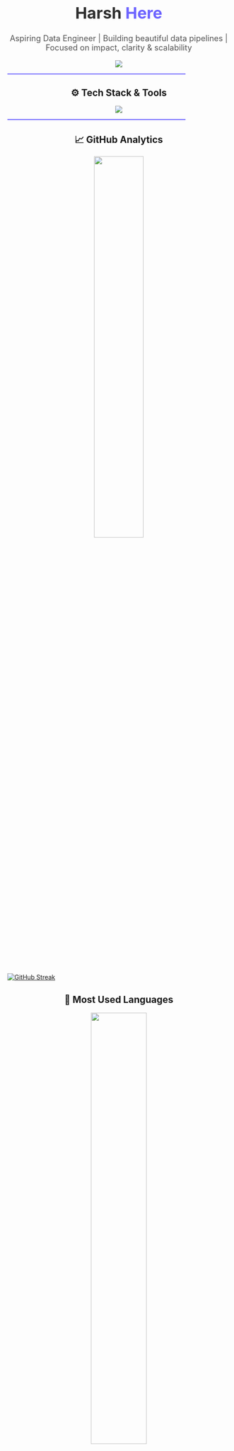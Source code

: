 

<h1 align="center" style="color:#2e2e2e; font-size: 36px;"> Harsh <span style="color:#6C63FF;">Here</span></h1>
<p align="center" style="font-size: 18px; color: #555;"> Aspiring Data Engineer | Building beautiful data pipelines | Focused on impact, clarity & scalability</p>

<p align="center">
  <img src="https://readme-typing-svg.demolab.com?lines=Python+%7C+ETL+Pipelines+%7C+PostgreSQL+%7C+Airflow&center=true&width=550&height=45&color=6C63FF&font=Fira+Code"/>
</p>

<hr style="height: 2px; background-color: #6C63FF; border: none; width: 80%;">

<!-- Tech Stack -->
<h2 align="center">⚙️ Tech Stack & Tools</h2>
<p align="center">
  <img src="https://skillicons.dev/icons?i=python,cpp,c,html,css,js,git,github,mysql,postgres,nodejs,pandas,numpy,jupyter,streamlit&theme=light" />
</p>

<hr style="height: 2px; background-color: #6C63FF; border: none; width: 80%;">

<!-- GitHub Stats -->
<h2 align="center">📈 GitHub Analytics</h2>
<p align="center">
  <img src="https://github-readme-stats.vercel.app/api?username=okayharshh&show_icons=true&theme=transparent&hide_border=true" width="47%" />

</p>

[![GitHub Streak](https://streak-stats.demolab.com/?user=okayharshh)](https://git.io/streak-stats)



<!-- Languages Chart -->
<h2 align="center">💬 Most Used Languages</h2>
<p align="center">
  <img src="https://github-readme-stats.vercel.app/api/top-langs/?username=okayharshh&layout=compact&theme=transparent&hide_border=true" width="50%"/>
</p>

<!-- GitHub Trophies -->
<h2 align="center">🏆 Developer Highlights</h2>
<p align="center">
  <img src="https://github-profile-trophy.vercel.app/?username=okayharshh&theme=flat&margin-w=10&column=6" />
</p>

<hr style="height: 2px; background-color: #6C63FF; border: none; width: 80%;">

<!-- Ask Me About -->
<h2>💡 Ask Me About</h2>
<ul>
  <li>Data Engineering (Python + SQL + Pandas + PostgreSQL + Airflow)</li>
  <li>Building scalable ETL pipelines and data automation</li>
  <li>Open-source projects, GitHub portfolio building</li>
</ul>

<!-- Contact -->
<h2 align="center">📬 Let's Connect</h2>
<p align="center">
  <a href="https://linkedin.com/in/YOUR_LINK" target="_blank">
    <img src="https://img.shields.io/badge/LinkedIn-0A66C2?style=for-the-badge&logo=linkedin&logoColor=white" />
  </a>
  <a href="mailto:youremail@gmail.com" target="_blank">
    <img src="https://img.shields.io/badge/Gmail-EA4335?style=for-the-badge&logo=gmail&logoColor=white" />
  </a>
</p>

</body>
</html>
